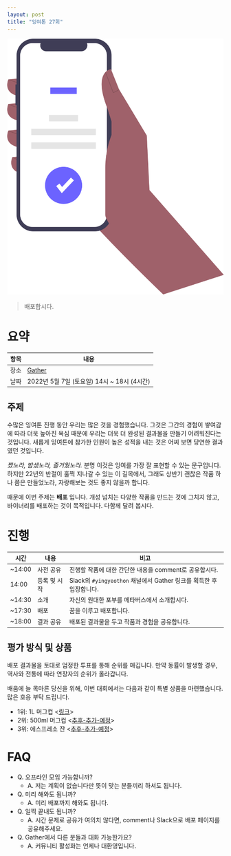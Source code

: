 ```yaml
---
layout: post
title: "잉여톤 27회"
---
```


[![Deployment](/images/27/undraw_confirmed_re_sef7.svg)](https://undraw.co/illustrations)

> 배포합시다.

# 요약

| 항목 | 내용                                        |
| ---- | ------------------------------------------- |
| 장소 | [Gather](https://www.gather.town/)          |
| 날짜 | 2022년 5월 7일 (토요일) 14시 ~ 18시 (4시간) |

## 주제

수많은 잉여톤 진행 동안 우리는 많은 것을 경험했습니다. 그것은 그간의 경험이 쌓여감에 따라 더욱 높아진 욕심 때문에 우리는 더욱 더 완성된 결과물을 만들기 어려워진다는 것입니다. 새롭게 잉여톤에 참가한 인원이 높은 성적을 내는 것은 어찌 보면 당연한 결과였던 것입니다.

_짰노라, 밤샜노라, 즐거웠노라._ 분명 이것은 잉여를 가장 잘 표현할 수 있는 문구입니다. 하지만 22년의 반절이 훌쩍 지나갈 수 있는 이 길목에서, 그래도 상반기 괜찮은 작품 하나 쯤은 만들었노라, 자랑해보는 것도 좋지 않을까 합니다.

때문에 이번 주제는 **배포** 입니다. 개성 넘치는 다양한 작품을 만드는 것에 그치지 않고, 바이너리를 배포하는 것이 목적입니다. 다함께 달려 봅시다.

# 진행

| 시간   | 내용         | 비고                                                                |
| ------ | ------------ | ------------------------------------------------------------------- |
| ~14:00 | 사전 공유    | 진행할 작품에 대한 간단한 내용을 comment로 공유합시다.              |
| 14:00  | 등록 및 시작 | Slack의 `#yingyeothon` 채널에서 Gather 링크를 획득한 후 입장합니다. |
| ~14:30 | 소개         | 자신의 원대한 포부를 메타버스에서 소개합시다.                       |
| ~17:30 | 배포         | 꿈을 이루고 배포합니다.                                             |
| ~18:00 | 결과 공유    | 배포된 결과물을 두고 작품과 경험을 공유합니다.                      |

## 평가 방식 및 상품

배포 결과물을 토대로 엄정한 투표를 통해 순위를 매깁니다. 만약 동률이 발생할 경우, 역사와 전통에 따라 연장자의 순위가 올라갑니다.

배움에 늘 목마른 당신을 위해, 이번 대회에서는 다음과 같이 특별 상품을 마련했습니다. 많은 호응 부탁 드립니다.

- 1위: 1L 머그컵 <[링크](https://m.ch3.co.kr/goods/goods_view.php?goodsNo=1000000025)>
- 2위: 500ml 머그컵 <[추후-추가-예정](#추후_추가_예정)>
- 3위: 에스프레소 잔 <[추후-추가-예정](#추후_추가_예정)>

# FAQ

- Q. 오프라인 모임 가능합니까?
  - A. 저는 계획이 없습니다만 뜻이 맞는 분들끼리 하셔도 됩니다.
- Q. 미리 해와도 됩니까?
  - A. 미리 배포까지 해와도 됩니다.
- Q. 일찍 끝내도 됩니까?
  - A. 시간 문제로 공유가 여의치 않다면, comment나 Slack으로 배포 페이지를 공유해주세요.
- Q. Gather에서 다른 분들과 대화 가능한가요?
  - A. 커뮤니티 활성화는 언제나 대환영입니다.
